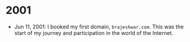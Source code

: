 # 2001

- Jun 11, 2001: I booked my first domain, `brajeshwar.com`. This was the start of my journey and participation in the world of the Internet.